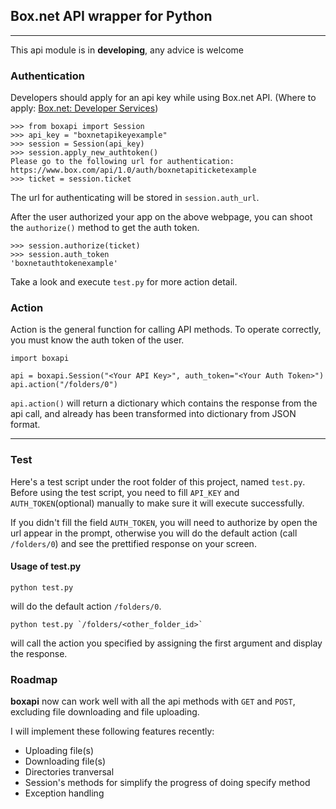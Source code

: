 ## Box.net API wrapper for Python ##

---

This api module is in **developing**, any advice is welcome

### Authentication

Developers should apply for an api key while using Box.net API. (Where to apply: [Box.net: Developer Services](https://www.box.com/developers/services))

	>>> from boxapi import Session
	>>> api_key = "boxnetapikeyexample"
	>>> session = Session(api_key)
	>>> session.apply_new_authtoken()
	Please go to the following url for authentication: https://www.box.com/api/1.0/auth/boxnetapiticketexample
	>>> ticket = session.ticket 
	
The url for authenticating will be stored in `session.auth_url`.

After the user authorized your app on the above webpage, you can shoot the `authorize()` method to get the auth token.

	>>> session.authorize(ticket)
	>>> session.auth_token
	'boxnetauthtokenexample'

Take a look and execute `test.py` for more action detail.

### Action

Action is the general function for calling API methods. To operate correctly, you must know the auth token of the user.

	import boxapi
	
	api = boxapi.Session("<Your API Key>", auth_token="<Your Auth Token>")
	api.action("/folders/0")
	
`api.action()` will return a dictionary which contains the response from the api call, and already has been transformed into dictionary from JSON format.

---

### Test
Here's a test script under the root folder of this project, named `test.py`. Before using the test script, you need to fill `API_KEY` and `AUTH_TOKEN`(optional) manually to make sure it will execute successfully.

If you didn't fill the field `AUTH_TOKEN`, you will need to authorize by open the url appear in the prompt, otherwise you will do the default action (call `/folders/0`) and see the prettified response on your screen.

#### Usage of test.py

	python test.py

will do the default action `/folders/0`.

	python test.py `/folders/<other_folder_id>`
	
will call the action you specified by assigning the first argument and display the response.


### Roadmap

**boxapi** now can work well with all the api methods with `GET` and `POST`, excluding file downloading and file uploading.

I will implement these following features recently:

* Uploading file(s)
* Downloading file(s)
* Directories tranversal
* Session's methods for simplify the progress of doing specify method
* Exception handling
